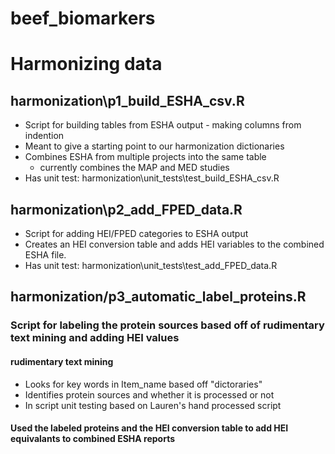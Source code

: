 # beef_biomarkers

# Harmonizing data
## harmonization\p1_build_ESHA_csv.R
- Script for building tables from ESHA output - making columns from indention
- Meant to give a starting point to our harmonization dictionaries
- Combines ESHA from multiple projects into the same table
    - currently combines the MAP and MED studies
- Has unit test: harmonization\unit_tests\test_build_ESHA_csv.R
## harmonization\p2_add_FPED_data.R
- Script for adding HEI/FPED categories to ESHA output
- Creates an HEI conversion table and adds HEI variables to the combined ESHA file.
- Has unit test: harmonization\unit_tests\test_add_FPED_data.R
## harmonization/p3_automatic_label_proteins.R
### Script for labeling the protein sources based off of rudimentary text mining and adding HEI values
#### rudimentary text mining
- Looks for key words in Item_name based off "dictoraries"
- Identifies protein sources and whether it is processed or not
- In script unit testing based on Lauren's hand processed script
#### Used the labeled proteins and the HEI conversion table to add HEI equivalants to combined ESHA reports
